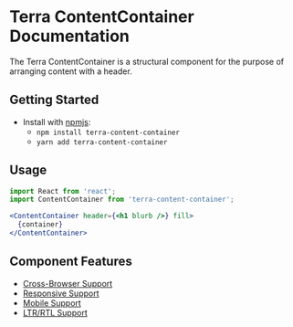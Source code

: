 # Terra ContentContainer Documentation

The Terra ContentContainer is a structural component for the purpose of arranging content with a header.

## Getting Started

- Install with [npmjs](https://www.npmjs.com):
  - `npm install terra-content-container`
  - `yarn add terra-content-container`

## Usage

```jsx
import React from 'react';
import ContentContainer from 'terra-content-container';

<ContentContainer header={<h1 blurb />} fill>
  {container}
</ContentContainer>
```

## Component Features
* [Cross-Browser Support](https://github.com/cerner/terra-core/wiki/Component-Features#cross-browser-support)
* [Responsive Support](https://github.com/cerner/terra-core/wiki/Component-Features#responsive-support)
* [Mobile Support](https://github.com/cerner/terra-core/wiki/Component-Features#mobile-support)
* [LTR/RTL Support](https://github.com/cerner/terra-core/wiki/Component-Features#ltr--rtl-support)
